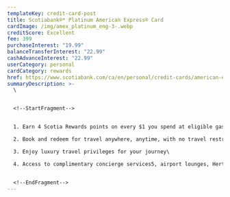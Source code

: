 ```yaml
---
templateKey: credit-card-post
title: Scotiabank®* Platinum American Express® Card
cardImage: /img/amex_platinum_eng-3-.webp
creditScore: Excellent
fee: 399
purchaseInterest: "19.99"
balanceTransferInterest: "22.99"
cashAdvanceInterest: "22.99"
userCategory: personal
cardCategory: rewards
href: https://www.scotiabank.com/ca/en/personal/credit-cards/american-express/platinum-card.html
summaryDescription: >-
  \


  <!--StartFragment-->


  1. Earn 4 Scotia Rewards points on every $1 you spend at eligible gas stations, grocery stores, on dining and entertainment\

  2. Book and redeem for travel anywhere, anytime, with no travel restrictions\

  3. Enjoy luxury travel privileges for your journey\

  4. Access to complimentary concierge services5, airport lounges, Hertz #1 Club Gold membership, merchandise, rewards and more.


  <!--EndFragment-->
---
```

